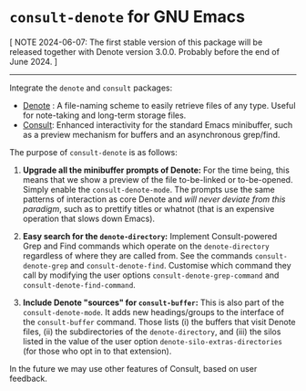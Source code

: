 # `consult-denote` for GNU Emacs

[ NOTE 2024-06-07: The first stable version of this package will be
  released together with Denote version 3.0.0. Probably before the end
  of June 2024. ]

* * *

Integrate the `denote` and `consult` packages:

- [Denote](https://github.com/protesilaos/denote) : A file-naming
  scheme to easily retrieve files of any type. Useful for note-taking
  and long-term storage files.
- [Consult](https://github.com/minad/consult): Enhanced interactivity
  for the standard Emacs minibuffer, such as a preview mechanism for
  buffers and an asynchronous grep/find.

The purpose of `consult-denote` is as follows:

1. **Upgrade all the minibuffer prompts of Denote:** For the time
   being, this means that we show a preview of the file to-be-linked
   or to-be-opened. Simply enable the `consult-denote-mode`. The
   prompts use the same patterns of interaction as core Denote and
   *will never deviate from this paradigm*, such as to prettify titles
   or whatnot (that is an expensive operation that slows down Emacs).

2. **Easy search for the `denote-directory`:** Implement
   Consult-powered Grep and Find commands which operate on the
   `denote-directory` regardless of where they are called from. See
   the commands `consult-denote-grep` and `consult-denote-find`.
   Customise which command they call by modifying the user options
   `consult-denote-grep-command` and `consult-denote-find-command`.

3. **Include Denote "sources" for `consult-buffer`:** This is also
   part of the `consult-denote-mode`. It adds new headings/groups to
   the interface of the `consult-buffer` command. Those lists (i) the
   buffers that visit Denote files, (ii) the subdirectories of the
   `denote-directory`, and (iii) the silos listed in the value of the
   user option `denote-silo-extras-directories` (for those who opt in
   to that extension).

In the future we may use other features of Consult, based on user
feedback.
